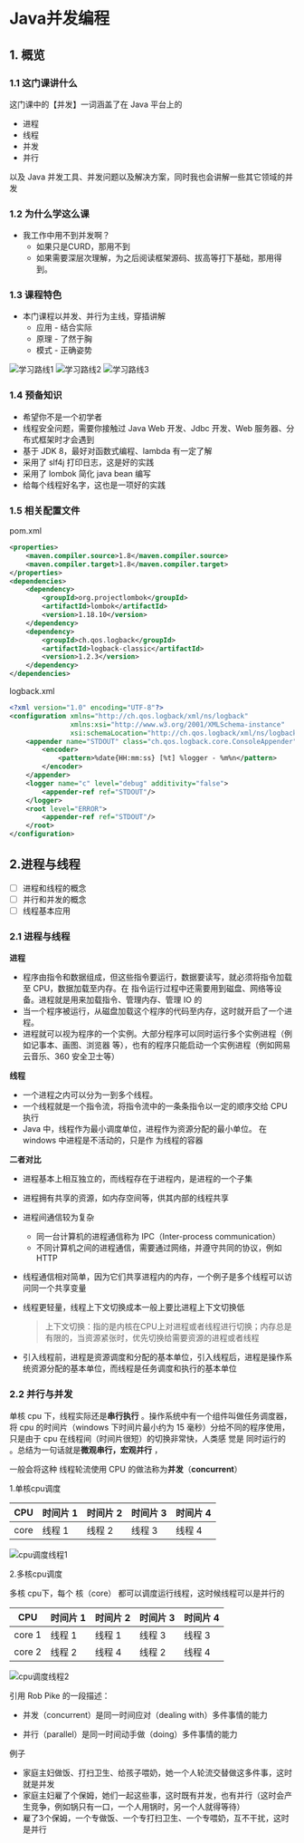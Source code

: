 # Java并发编程

## 1. 概览

### 1.1 这门课讲什么

这门课中的【并发】一词涵盖了在 Java 平台上的

- 进程
- 线程
- 并发
- 并行

以及 Java 并发工具、并发问题以及解决方案，同时我也会讲解一些其它领域的并发

### 1.2 为什么学这么课

- 我工作中用不到并发啊？  
  - 如果只是CURD，那用不到
  - 如果需要深层次理解，为之后阅读框架源码、拔高等打下基础，那用得到。

### 1.3 课程特色

- 本门课程以并发、并行为主线，穿插讲解
  - 应用 - 结合实际
  - 原理 - 了然于胸
  - 模式 - 正确姿势  

![学习路线1](img\学习路线1.jpg)
![学习路线2](img\学习路线2.jpg)
![学习路线3](img\学习路线3.jpg)

### 1.4 预备知识

- 希望你不是一个初学者
- 线程安全问题，需要你接触过 Java Web 开发、Jdbc 开发、Web 服务器、分布式框架时才会遇到
- 基于 JDK 8，最好对函数式编程、lambda 有一定了解
- 采用了 slf4j 打印日志，这是好的实践
- 采用了 lombok 简化 java bean 编写
- 给每个线程好名字，这也是一项好的实践  

### 1.5 相关配置文件

pom.xml

```xml
<properties>
    <maven.compiler.source>1.8</maven.compiler.source>
    <maven.compiler.target>1.8</maven.compiler.target>
</properties>
<dependencies>
    <dependency>
        <groupId>org.projectlombok</groupId>
        <artifactId>lombok</artifactId>
        <version>1.18.10</version>
    </dependency>
    <dependency>
        <groupId>ch.qos.logback</groupId>
        <artifactId>logback-classic</artifactId>
        <version>1.2.3</version>
    </dependency>
</dependencies>
```

logback.xml

```xml
<?xml version="1.0" encoding="UTF-8"?>
<configuration xmlns="http://ch.qos.logback/xml/ns/logback"
               xmlns:xsi="http://www.w3.org/2001/XMLSchema-instance"
               xsi:schemaLocation="http://ch.qos.logback/xml/ns/logback logback.xsd">
    <appender name="STDOUT" class="ch.qos.logback.core.ConsoleAppender">
        <encoder>
            <pattern>%date{HH:mm:ss} [%t] %logger - %m%n</pattern>
        </encoder>
    </appender>
    <logger name="c" level="debug" additivity="false">
        <appender-ref ref="STDOUT"/>
    </logger>
    <root level="ERROR">
        <appender-ref ref="STDOUT"/>
    </root>
</configuration>
```

## 2.进程与线程

- [ ] 进程和线程的概念
- [ ] 并行和并发的概念
- [ ] 线程基本应用  

### 2.1 进程与线程

**进程**

- 程序由指令和数据组成，但这些指令要运行，数据要读写，就必须将指令加载至 CPU，数据加载至内存。在
  指令运行过程中还需要用到磁盘、网络等设备。进程就是用来加载指令、管理内存、管理 IO 的
- 当一个程序被运行，从磁盘加载这个程序的代码至内存，这时就开启了一个进程。
- 进程就可以视为程序的一个实例。大部分程序可以同时运行多个实例进程（例如记事本、画图、浏览器
  等），也有的程序只能启动一个实例进程（例如网易云音乐、360 安全卫士等）

**线程**

- 一个进程之内可以分为一到多个线程。
- 一个线程就是一个指令流，将指令流中的一条条指令以一定的顺序交给 CPU 执行
- Java 中，线程作为最小调度单位，进程作为资源分配的最小单位。 在 windows 中进程是不活动的，只是作
  为线程的容器  

**二者对比**

- 进程基本上相互独立的，而线程存在于进程内，是进程的一个子集

- 进程拥有共享的资源，如内存空间等，供其内部的线程共享

- 进程间通信较为复杂

  - 同一台计算机的进程通信称为 IPC（Inter-process communication）
  - 不同计算机之间的进程通信，需要通过网络，并遵守共同的协议，例如 HTTP

- 线程通信相对简单，因为它们共享进程内的内存，一个例子是多个线程可以访问同一个共享变量

- 线程更轻量，线程上下文切换成本一般上要比进程上下文切换低

  > 上下文切换：指的是内核在CPU上对进程或者线程进行切换；内存总是有限的，当资源紧张时，优先切换给需要资源的进程或者线程

- 引入线程前，进程是资源调度和分配的基本单位，引入线程后，进程是操作系统资源分配的基本单位，而线程是任务调度和执行的基本单位

### 2.2 并行与并发  

单核 cpu 下，线程实际还是**串行执行** 。操作系统中有一个组件叫做任务调度器，将 cpu 的时间片（windows
下时间片最小约为 15 毫秒）分给不同的程序使用，只是由于 cpu 在线程间（时间片很短）的切换非常快，人类感
觉是 同时运行的 。总结为一句话就是**微观串行，宏观并行** ，

一般会将这种 线程轮流使用 CPU 的做法称为**并发**（**concurrent**）

1.单核cpu调度

| CPU  | 时间片 1 | 时间片 2 | 时间片 3 | 时间片 4 |
| ---- | -------- | -------- | -------- | -------- |
| core | 线程 1   | 线程 2   | 线程 3   | 线程 4   |

![cpu调度线程1](img\cpu调度线程1.jpg)

2.多核cpu调度

多核 cpu下，每个 核（core） 都可以调度运行线程，这时候线程可以是并行的  

| CPU    | 时间片 1 | 时间片 2 | 时间片 3 | 时间片 4 |
| ------ | -------- | -------- | -------- | -------- |
| core 1 | 线程 1   | 线程 1   | 线程 3   | 线程 3   |
| core 2 | 线程 2   | 线程 4   | 线程 2   | 线程 4   |

![cpu调度线程2](img\cpu调度线程2.jpg)

引用 Rob Pike 的一段描述：

- 并发（concurrent）是同一时间应对（dealing with）多件事情的能力

- 并行（parallel）是同一时间动手做（doing）多件事情的能力

例子

- 家庭主妇做饭、打扫卫生、给孩子喂奶，她一个人轮流交替做这多件事，这时就是并发
- 家庭主妇雇了个保姆，她们一起这些事，这时既有并发，也有并行（这时会产生竞争，例如锅只有一口，一个人用锅时，另一个人就得等待） 
- 雇了3个保姆，一个专做饭、一个专打扫卫生、一个专喂奶，互不干扰，这时是并行   